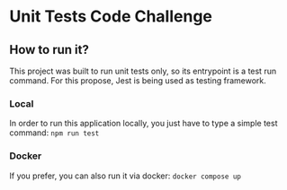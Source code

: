 # Unit Tests Code Challenge

## How to run it?
This project was built to run unit tests only, so its entrypoint is a test run command. For this propose, Jest is being used as testing framework.

### Local
In order to run this application locally, you just have to type a simple test command: `npm run test`

### Docker
If you prefer, you can also run it via docker: `docker compose up`
